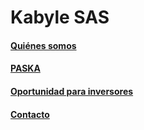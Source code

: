 # Kabyle SAS
 



#### [Quiénes somos](./QuienesSomos.md)


  
  
#### [PASKA](./Paska.md)




#### [Oportunidad para inversores](./Oportunidad.md)




#### [Contacto](./Contacto.md)





